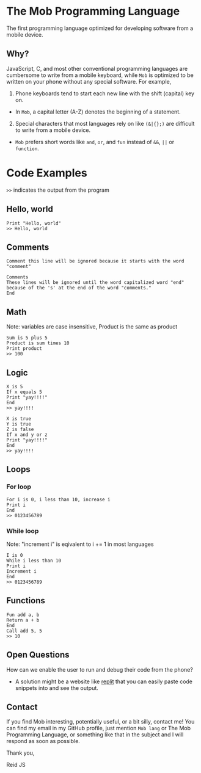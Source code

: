 # The Mob Programming Language
The first programming language optimized for developing software from a mobile device. 

## Why?
JavaScript, C, and most other conventional programming languages are cumbersome to write from a mobile keyboard, while `Mob` is optimized to be written on your phone without any special software. For example, 
1. Phone keyboards tend to start each new line with the shift (capital) key on.
  - In `Mob`, a capital letter (A-Z) denotes the beginning of a statement. 
2. Special characters that most languages rely on like `(&|{};)` are difficult to write from a mobile device.
  - `Mob` prefers short words like `and`, `or`, and `fun` instead of `&&`, `||` or `function`. 

# Code Examples
`>>` indicates the output from the program

## Hello, world
```
Print "Hello, world"
>> Hello, world
```


## Comments
```
Comment this line will be ignored because it starts with the word "comment"
```

```
Comments 
These lines will be ignored until the word capitalized word "end" 
because of the 's' at the end of the word "comments."
End
```

## Math
Note: variables are case insensitive, Product is the same as product

```
Sum is 5 plus 5
Product is sum times 10
Print product
>> 100
```



## Logic
```
X is 5
If x equals 5
Print "yay!!!!"
End
>> yay!!!!
```

```
X is true
Y is true
Z is false
If x and y or z
Print "yay!!!!"
End
>> yay!!!!
```

## Loops
### For loop
```
For i is 0, i less than 10, increase i
Print i
End
>> 0123456789
```
### While loop
Note: "increment i" is eqivalent to i += 1 in most languages

```
I is 0
While i less than 10
Print i
Increment i
End
>> 0123456789
```

## Functions
```
Fun add a, b
Return a + b
End
Call add 5, 5
>> 10
```

## Open Questions
How can we enable the user to run and debug their code from the phone?
  - A solution might be a website like [replit](https://replit.com/) that you can easily paste code snippets into and see the output. 


## Contact
If you find Mob interesting, potentially useful, or a bit silly, contact me! You can find my email in my GitHub profile, just mention `Mob lang` or The Mob Programming Language, or something like that in the subject and I will respond as soon as possible. 

Thank you,

Reid JS
